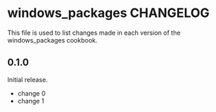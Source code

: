 # windows_packages CHANGELOG

This file is used to list changes made in each version of the windows_packages cookbook.

## 0.1.0

Initial release.

- change 0
- change 1
